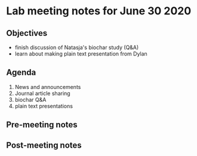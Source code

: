 # Lab meeting notes for June 30 2020

## Objectives
- finish discussion of Natasja's biochar study (Q&A)
- learn about making plain text presentation from Dylan

## Agenda
1. News and announcements
2. Journal article sharing
3. biochar Q&A
4. plain text presentations

## Pre-meeting notes


## Post-meeting notes
